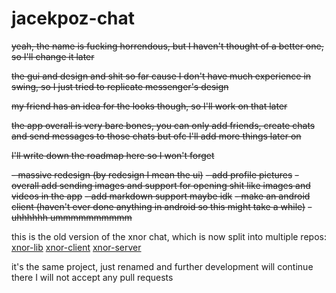 # jacekpoz-chat
~~yeah, the name is fucking horrendous, but I haven't thought of a better one, so I'll change it later~~

~~the gui and design and shit so far cause I don't have much experience in swing, so I just tried to replicate messenger's design~~

~~my friend has an idea for the looks though, so I'll work on that later~~

~~the app overall is very bare bones, you can only add friends, create chats and send messages to those chats but ofc I'll add more things later on~~

~~I'll write down the roadmap here so I won't forget~~

~~- massive redesign (by redesign I mean the ui)~~
~~- add profile pictures~~
~~- overall add sending images and support for opening shit like images and videos in the app~~
~~- add markdown support maybe idk~~
~~- make an android client (haven't ever done anything in android so this might take a while)~~
~~- uhhhhhh ummmmmmmmmm~~

this is the old version of the xnor chat, which is now split into multiple repos:
[xnor-lib](https://github.com/jacekpoz/xnor-lib)
[xnor-client](https://github.com/jacekpoz/xnor-client)
[xnor-server](https://github.com/jacekpoz/xnor-server)

it's the same project, just renamed and further development will continue there
I will not accept any pull requests